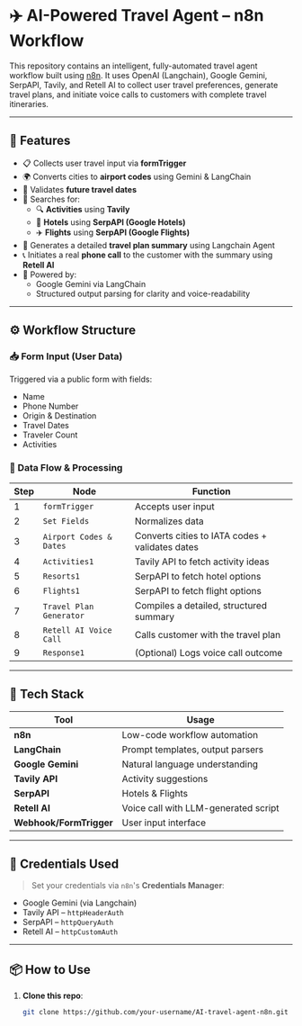 # ✈️ AI-Powered Travel Agent – n8n Workflow

This repository contains an intelligent, fully-automated travel agent workflow built using [n8n](https://n8n.io). It uses OpenAI (Langchain), Google Gemini, SerpAPI, Tavily, and Retell AI to collect user travel preferences, generate travel plans, and initiate voice calls to customers with complete travel itineraries.

---

## 🔧 Features

- 📋 Collects user travel input via **formTrigger**
- 🌍 Converts cities to **airport codes** using Gemini & LangChain
- 📆 Validates **future travel dates**
- 🎯 Searches for:
  - 🔍 **Activities** using **Tavily**
  - 🏨 **Hotels** using **SerpAPI (Google Hotels)**
  - ✈️ **Flights** using **SerpAPI (Google Flights)**
- 🤖 Generates a detailed **travel plan summary** using Langchain Agent
- 📞 Initiates a real **phone call** to the customer with the summary using **Retell AI**
- 🧠 Powered by:
  - Google Gemini via LangChain
  - Structured output parsing for clarity and voice-readability

---

## ⚙️ Workflow Structure

### 📥 Form Input (User Data)

Triggered via a public form with fields:
- Name
- Phone Number
- Origin & Destination
- Travel Dates
- Traveler Count
- Activities

### 🔄 Data Flow & Processing

| Step | Node | Function |
|------|------|----------|
| 1 | `formTrigger` | Accepts user input |
| 2 | `Set Fields` | Normalizes data |
| 3 | `Airport Codes & Dates` | Converts cities to IATA codes + validates dates |
| 4 | `Activities1` | Tavily API to fetch activity ideas |
| 5 | `Resorts1` | SerpAPI to fetch hotel options |
| 6 | `Flights1` | SerpAPI to fetch flight options |
| 7 | `Travel Plan Generator` | Compiles a detailed, structured summary |
| 8 | `Retell AI Voice Call` | Calls customer with the travel plan |
| 9 | `Response1` | (Optional) Logs voice call outcome |

---

## 🧠 Tech Stack

| Tool | Usage |
|------|-------|
| **n8n** | Low-code workflow automation |
| **LangChain** | Prompt templates, output parsers |
| **Google Gemini** | Natural language understanding |
| **Tavily API** | Activity suggestions |
| **SerpAPI** | Hotels & Flights |
| **Retell AI** | Voice call with LLM-generated script |
| **Webhook/FormTrigger** | User input interface |

---

## 🔐 Credentials Used

> Set your credentials via `n8n`'s **Credentials Manager**:

- Google Gemini (via Langchain)
- Tavily API – `httpHeaderAuth`
- SerpAPI – `httpQueryAuth`
- Retell AI – `httpCustomAuth`

---

## 📦 How to Use

1. **Clone this repo**:
   ```bash
   git clone https://github.com/your-username/AI-travel-agent-n8n.git
